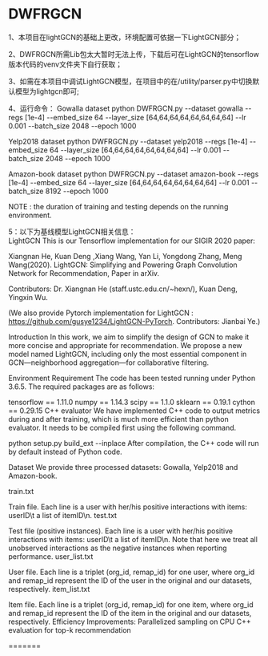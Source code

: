 # DWFRGCN

1、本项目在lightGCN的基础上更改，环境配置可依据一下LightGCN部分；

2、DWFRGCN所需Lib包太大暂时无法上传，下载后可在LightGCN的tensorflow版本代码的venv文件夹下自行获取；

3、如需在本项目中调试LightGCN模型，在项目中的在/utility/parser.py中切换默认模型为lightgcn即可;

4、运行命令：
Gowalla dataset
python DWFRGCN.py --dataset gowalla --regs [1e-4] --embed_size 64 --layer_size [64,64,64,64,64,64,64,64] --lr 0.001 --batch_size 2048 --epoch 1000

Yelp2018 dataset
python DWFRGCN.py --dataset yelp2018 --regs [1e-4] --embed_size 64 --layer_size [64,64,64,64,64,64,64,64] --lr 0.001 --batch_size 2048 --epoch 1000

Amazon-book dataset
python DWFRGCN.py --dataset amazon-book --regs [1e-4] --embed_size 64 --layer_size [64,64,64,64,64,64,64,64] --lr 0.001 --batch_size 8192 --epoch 1000

NOTE : the duration of training and testing depends on the running environment.

5：以下为基线模型LightGCN相关信息：       
LightGCN
This is our Tensorflow implementation for our SIGIR 2020 paper:

Xiangnan He, Kuan Deng ,Xiang Wang, Yan Li, Yongdong Zhang, Meng Wang(2020). LightGCN: Simplifying and Powering Graph Convolution Network for Recommendation, Paper in arXiv.

Contributors: Dr. Xiangnan He (staff.ustc.edu.cn/~hexn/), Kuan Deng, Yingxin Wu.

(We also provide Pytorch implementation for LightGCN : https://github.com/gusye1234/LightGCN-PyTorch. Contributors: Jianbai Ye.)

Introduction
In this work, we aim to simplify the design of GCN to make it more concise and appropriate for recommendation. We propose a new model named LightGCN, including only the most essential component in GCN—neighborhood aggregation—for collaborative filtering.

Environment Requirement
The code has been tested running under Python 3.6.5. The required packages are as follows:

tensorflow == 1.11.0
numpy == 1.14.3
scipy == 1.1.0
sklearn == 0.19.1
cython == 0.29.15
C++ evaluator
We have implemented C++ code to output metrics during and after training, which is much more efficient than python evaluator. It needs to be compiled first using the following command.

python setup.py build_ext --inplace
After compilation, the C++ code will run by default instead of Python code.

Dataset
We provide three processed datasets: Gowalla, Yelp2018 and Amazon-book.

train.txt

Train file.
Each line is a user with her/his positive interactions with items: userID\t a list of itemID\n.
test.txt

Test file (positive instances).
Each line is a user with her/his positive interactions with items: userID\t a list of itemID\n.
Note that here we treat all unobserved interactions as the negative instances when reporting performance.
user_list.txt

User file.
Each line is a triplet (org_id, remap_id) for one user, where org_id and remap_id represent the ID of the user in the original and our datasets, respectively.
item_list.txt

Item file.
Each line is a triplet (org_id, remap_id) for one item, where org_id and remap_id represent the ID of the item in the original and our datasets, respectively.
Efficiency Improvements:
Parallelized sampling on CPU
C++ evaluation for top-k recommendation

=======
